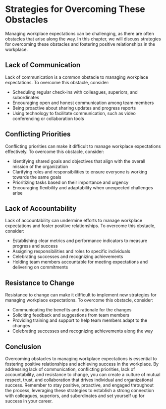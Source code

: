 Strategies for Overcoming These Obstacles
=============================================================================================================

Managing workplace expectations can be challenging, as there are often obstacles that arise along the way. In this chapter, we will discuss strategies for overcoming these obstacles and fostering positive relationships in the workplace.

Lack of Communication
---------------------

Lack of communication is a common obstacle to managing workplace expectations. To overcome this obstacle, consider:

* Scheduling regular check-ins with colleagues, superiors, and subordinates
* Encouraging open and honest communication among team members
* Being proactive about sharing updates and progress reports
* Using technology to facilitate communication, such as video conferencing or collaboration tools

Conflicting Priorities
----------------------

Conflicting priorities can make it difficult to manage workplace expectations effectively. To overcome this obstacle, consider:

* Identifying shared goals and objectives that align with the overall mission of the organization
* Clarifying roles and responsibilities to ensure everyone is working towards the same goals
* Prioritizing tasks based on their importance and urgency
* Encouraging flexibility and adaptability when unexpected challenges arise

Lack of Accountability
----------------------

Lack of accountability can undermine efforts to manage workplace expectations and foster positive relationships. To overcome this obstacle, consider:

* Establishing clear metrics and performance indicators to measure progress and success
* Assigning responsibilities and roles to specific individuals
* Celebrating successes and recognizing achievements
* Holding team members accountable for meeting expectations and delivering on commitments

Resistance to Change
--------------------

Resistance to change can make it difficult to implement new strategies for managing workplace expectations. To overcome this obstacle, consider:

* Communicating the benefits and rationale for the changes
* Soliciting feedback and suggestions from team members
* Providing training and support to help team members adapt to the changes
* Celebrating successes and recognizing achievements along the way

Conclusion
----------

Overcoming obstacles to managing workplace expectations is essential to fostering positive relationships and achieving success in the workplace. By addressing lack of communication, conflicting priorities, lack of accountability, and resistance to change, you can create a culture of mutual respect, trust, and collaboration that drives individual and organizational success. Remember to stay positive, proactive, and engaged throughout the process, leveraging these strategies to establish a strong connection with colleagues, superiors, and subordinates and set yourself up for success in your career.
